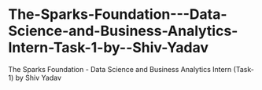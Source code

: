 # The-Sparks-Foundation---Data-Science-and-Business-Analytics-Intern-Task-1-by--Shiv-Yadav
The Sparks Foundation - Data Science and Business Analytics Intern (Task-1) by Shiv Yadav
